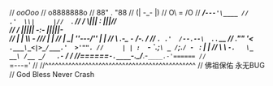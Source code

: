 //                   _ooOoo_
//                  o8888888o
//                  88" . "88
//                  (| -_- |)
//                  O\  =  /O
//               ____/`---'\____
//             .'  \\|     |//  `.
//            /  \\|||  :  |||//  \
//           /  _||||| -:- |||||-  \
//           |   | \\\  -  /// |   |
//           | \_|  ''\---/''  |   |
//           \  .-\__  `-`  ___/-. /
//         ___`. .'  /--.--\  `. . __
//      ."" '<  `.___\_<|>_/___.'  >'"".
//     | | :  `- \`.;`\ _ /`;.`/ - ` : | |
//     \  \ `-.   \_ __\ /__ _/   .-` /  /
//======`-.____`-.___\_____/___.-`____.-'======
//                   `=---='
//
//^^^^^^^^^^^^^^^^^^^^^^^^^^^^^^^^^^^^^^^^^^^^^
//          佛祖保佑           永无BUG
//         God Bless        Never Crash